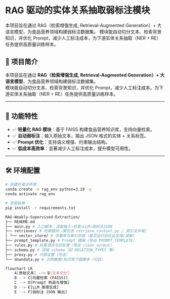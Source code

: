 # RAG 驱动的实体关系抽取弱标注模块
本项目旨在通过 RAG（检索增强生成, Retrieval-Augmented Generation）+ 大语言模型，为食品营养领域构建弱标注数据集。 模块能自动切分文本、检索背景知识，并优化 Prompt，减少人工标注成本，为下游实体关系抽取（NER + RE）任务提供高质量训练样本。


## 📌 项目简介
本项目旨在通过 **RAG（检索增强生成, Retrieval-Augmented Generation）+ 大语言模型**，为食品营养领域构建弱标注数据集。  
模块能自动切分文本、检索背景知识，并优化 Prompt，减少人工标注成本，为下游实体关系抽取（NER + RE）任务提供高质量训练样本。  

---

## 🚀 功能特性
- ✅ **轻量化 RAG 模块**：基于 FAISS 构建食品营养知识库，支持向量检索。  
- ✅ **自动弱标注**：输入原始文本，输出 JSON 格式的实体 + 关系标签。  
- ✅ **Prompt 优化**：支持语义增强、约束输出结构。  
- ✅ **低成本高效率**：显著减少人工标注成本，提升模型可用性。  

---

## 🛠 环境配置
```bash
# 创建并激活环境
conda create -n rag_env python=3.10 -y
conda activate rag_env

# 安装依赖
pip install -r requirements.txt

RAG-Weakly-Supervised-Extraction/
├── README.md
├── main.py # 入口脚本：读取输入→检索→LLM→弱标注JSON
├── retriever/ # 检索模块（需包含 retrieve_context.py / 索引文件等）
│ └── vector_store/ # 向量库与索引存放（首次运行会在此生成/读取）
├── prompt_template.py # Prompt 模板（导出 PROMPT_TEMPLATE）
├── rules.py # 结果清洗与后处理（导出 clean_output）
├── schema.py # 领域 schema（如 RELATION_TYPES 等）
├── proxy.py # 代理设置（可选）
└── downdata.py # 示例数据/知识库下载脚本（可选）

flowchart LR
    A[原始文本] --> B[文本切分]
    B --> C[向量检索 (FAISS)]
    C --> D[Prompt 构造与增强]
    D --> E[LLM 推理生成]
    E --> F[弱标注 JSON 输出]

